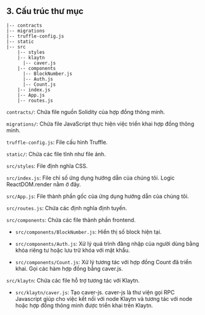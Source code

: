 ## 3. Cấu trúc thư mục <a id="3-directory-structure"></a>
```
|-- contracts
|-- migrations
|-- truffle-config.js
|-- static  
|-- src  
    |-- styles
    |-- klaytn
      |-- caver.js
    |-- components
      |-- BlockNumber.js
      |-- Auth.js
      |-- Count.js
    |-- index.js
    |-- App.js
    |-- routes.js
```

`contracts/`: Chứa file nguồn Solidity của hợp đồng thông minh.

`migrations/`: Chứa file JavaScript thực hiện việc triển khai hợp đồng thông minh.

`truffle-config.js`: File cấu hình Truffle.

`static/`: Chứa các file tĩnh như file ảnh.

`src/styles`: File định nghĩa CSS.

`src/index.js`: File chỉ số ứng dụng hướng dẫn của chúng tôi. Logic ReactDOM.render nằm ở đây.

`src/App.js`: File thành phần gốc của ứng dụng hướng dẫn của chúng tôi.

`src/routes.js`: Chứa các định nghĩa định tuyến.

`src/components`: Chứa các file thành phần frontend.

* `src/components/BlockNumber.js`: Hiển thị số block hiện tại.

* `src/components/Auth.js`: Xử lý quá trình đăng nhập của người dùng bằng khóa riêng tư hoặc lưu trữ khóa với mật khẩu.

* `src/components/Count.js`: Xử lý tương tác với hợp đồng Count đã triển khai. Gọi các hàm hợp đồng bằng caver.js.

`src/klaytn`: Chứa các file hỗ trợ tương tác với Klaytn.

* `src/klaytn/caver.js`: Tạo caver-js. caver-js là thư viện gọi RPC Javascript giúp cho việc kết nối với node Klaytn và tương tác với node hoặc hợp đồng thông minh được triển khai trên Klaytn.


